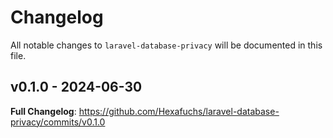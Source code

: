 # Changelog

All notable changes to `laravel-database-privacy` will be documented in this file.

## v0.1.0 - 2024-06-30

**Full Changelog**: https://github.com/Hexafuchs/laravel-database-privacy/commits/v0.1.0
